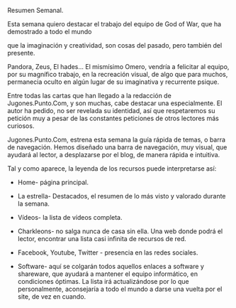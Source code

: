 
Resumen Semanal.


Esta semana quiero destacar el trabajo del equipo de God of War, que ha demostrado a todo el mundo

que la imaginación y creatividad, son cosas del pasado, pero también del presente.

Pandora, Zeus, El hades... El mismísimo Omero, vendría a felicitar al equipo, por su magnífico trabajo, en la recreación visual, de algo que para muchos, permanecia oculto en algún lugar de su imaginativa y recurrente psique.


Entre todas las cartas que han llegado a la redacción de Jugones.Punto.Com, y son muchas, cabe destacar una especialmente. El autor ha pedido, no ser revelada su identidad, así que respetaremos su petición muy a pesar de las constantes peticiones de otros lectores más curiosos.


Jugones.Punto.Com, estrena esta semana la guía rápida de temas, o barra de navegación. Hemos diseñado una barra de navegación, muy visual, que ayudará al lector, a desplazarse por el blog, de manera rápida e intuitiva.

Tal y como aparece, la leyenda de los recursos puede interpretarse así:


- Home- página principal.

- La estrella- Destacados, el resumen de lo más visto y valorado durante la semana.

- Vídeos- la lista de vídeos completa.

- Charkleons- no salga nunca de casa sin ella. Una web donde podrá el lector, encontrar una lista casi infinita de recursos de red.

- Facebook, Youtube, Twitter - presencia en las redes sociales.

- Software- aquí se colgarán todos aquellos enlaces a software y shareware, que ayudará a mantener el equipo informático, en condiciones óptimas. La lista irá actualizándose por lo que personalmente, aconsejaría a todo el mundo a darse una vuelta por el site, de vez en cuando.





